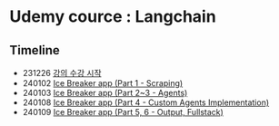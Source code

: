 # Udemy cource : Langchain


## Timeline
- 231226 [강의 수강 시작](https://mungdo-log.tistory.com/470)
- 240102 [Ice Breaker app (Part 1 - Scraping)](https://mungdo-log.tistory.com/471)
- 240103 [Ice Breaker app (Part 2~3 - Agents)](https://mungdo-log.tistory.com/471)
- 240108 [Ice Breaker app (Part 4 - Custom Agents Implementation)](https://mungdo-log.tistory.com/474)
- 240109 [Ice Breaker app (Part 5, 6 - Output, Fullstack)](https://mungdo-log.tistory.com/474)